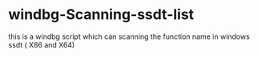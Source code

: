# windbg-Scanning-ssdt-list
this is a windbg script which can scanning the function name in windows ssdt ( X86 and X64)
